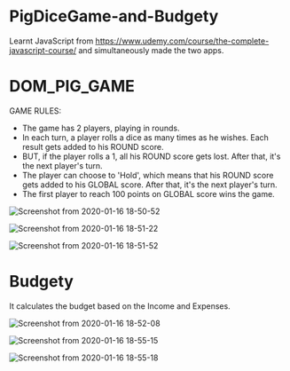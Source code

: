 # PigDiceGame-and-Budgety
Learnt JavaScript from https://www.udemy.com/course/the-complete-javascript-course/ and simultaneously made the two apps.

# DOM_PIG_GAME
GAME RULES:

- The game has 2 players, playing in rounds.
- In each turn, a player rolls a dice as many times as he wishes. Each result gets added to his ROUND score.
- BUT, if the player rolls a 1, all his ROUND score gets lost. After that, it's the next player's turn.
- The player can choose to 'Hold', which means that his ROUND score gets added to his GLOBAL score. After that, it's the next player's turn.
- The first player to reach 100 points on GLOBAL score wins the game.


![Screenshot from 2020-01-16 18-50-52](https://user-images.githubusercontent.com/49335947/72529484-6ee3eb00-3893-11ea-93b6-5b676774d206.png)

![Screenshot from 2020-01-16 18-51-22](https://user-images.githubusercontent.com/49335947/72529487-70adae80-3893-11ea-9cb4-7fce8e935d0c.png)

![Screenshot from 2020-01-16 18-51-52](https://user-images.githubusercontent.com/49335947/72529492-72777200-3893-11ea-8375-d67126cc83f2.png)


# Budgety
It calculates the budget based on the Income and Expenses.

![Screenshot from 2020-01-16 18-52-08](https://user-images.githubusercontent.com/49335947/72529499-74413580-3893-11ea-88ed-b602f79c3d92.png)

![Screenshot from 2020-01-16 18-55-15](https://user-images.githubusercontent.com/49335947/72529507-76a38f80-3893-11ea-889a-653df25779b3.png)

![Screenshot from 2020-01-16 18-55-18](https://user-images.githubusercontent.com/49335947/72529516-799e8000-3893-11ea-9cdf-db1746e73409.png)
